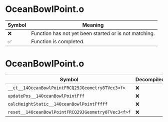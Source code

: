 # OceanBowlPoint.o
| Symbol | Meaning 
| ------------- | ------------- 
| :x: | Function has not yet been started or is not matching. 
| :white_check_mark: | Function is completed. 


# OceanBowlPoint.o
| Symbol | Decompiled? |
| ------------- | ------------- |
| `__ct__14OceanBowlPointFRCQ29JGeometry8TVec3<f>` | :x: |
| `updatePos__14OceanBowlPointFff` | :x: |
| `calcHeightStatic__14OceanBowlPointFffff` | :x: |
| `reset__14OceanBowlPointFRCQ29JGeometry8TVec3<f>f` | :x: |
